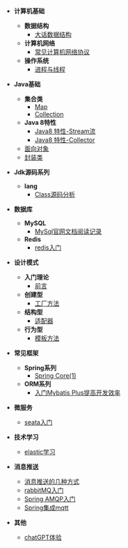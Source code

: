 - **计算机基础**
    - **数据结构**
        - [大话数据结构](401/DHData_struc.md)
    - **计算机网络**
        - [常见计算机网络协议](401/DHData_struc.md)
    - **操作系统**
        - [进程与线程](401/DHData_struc.md)
- **Java基础**
    - **集合类**
        - [Map](jse/java8_stream.md)
        - [Collection](jse/java8_stream.md)
    - **Java 8特性**
        - [Java8 特性-Stream流](jse/java8_stream.md)
        - [Java8 特性-Collector](jse/java8_Collectors.md)
    - [面向对象](jse/object-oriented.md)
    - [封装类](jse/Encapsulation_class.md)
- **Jdk源码系列**
    - **lang**
        - [Class源码分析](jdk/lang/class.md) 
    
- **数据库**
    - **MySQL**
        - [MySql官网文档阅读记录](mysql/mysql_doc.md)
    - **Redis**
        - [redis入门](database/redis/redis_01.md)
- **设计模式**
    - **入门理论**
        - [前言](design-pattern/introduction_1.md)
    - **创建型**
        - [工厂方法](design-pattern/create/factory-method/factory-method.md)
    - **结构型**
        - [适配器](design-pattern/structure/adapter/adapter_1.md)
    - **行为型**
        - [模板方法](design-pattern/behavior/template/template_1.md)
- **常见框架**
    - **Spring系列**
        - [Spring Core(1)](framework/spring/spring-core-1.md)
    - **ORM系列**
        - [入门Mybatis Plus提高开发效率](framework/orm/mybatis_plus_01.md)
- **微服务**
    - [seata入门](microservices/seata_01.md)
- **技术学习**
    - [elastic学习](elastic/base_01.md)
- **消息推送**
    - [消息推送的几种方式](message/message_01.md)
    - [rabbitMQ入门](/message/rabbitmq_tutorials.md)
    - [Spring AMQP入门](/message/Spring_AMQP.md)
    - [Spring集成mqtt](/message/spring_mqtt.md)
- **其他**
    - [chatGPT体验](others/chatingWithGPT.md)

 <!-- 
 - 一级目录
    - 二级目录
        - [文档](docs/1.md)
        - [文档](docs/1.md)
        - 三级目录
            - [文档](docs/1.md)
            - [文档](docs/1.md) -->
